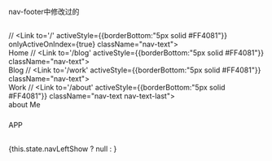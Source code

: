 ###
nav-footer中修改过的

##
// <Link to='/' activeStyle={{borderBottom:"5px solid #FF4081"}} onlyActiveOnIndex={true} className="nav-text"><span className="glyphicon glyphicon-home"></span><br />Home</Link>
// <Link to='/blog' activeStyle={{borderBottom:"5px solid #FF4081"}} className="nav-text"><span className="glyphicon glyphicon-file"></span><br />Blog</Link>
// <Link to='/work' activeStyle={{borderBottom:"5px solid #FF4081"}} className="nav-text"><span className="glyphicon glyphicon-briefcase"></span><br />Work</Link>
// <Link to='/about' activeStyle={{borderBottom:"5px solid #FF4081"}} className="nav-text nav-text-last"><span className="glyphicon glyphicon-user"></span><br />about Me</Link>

###
APP  
##
{this.state.navLeftShow ? null : <NavFooter />}